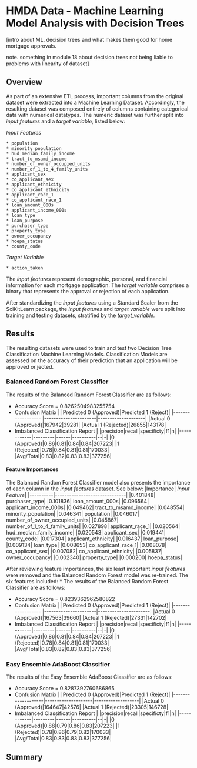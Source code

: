 # HMDA Data - Machine Learning Model Analysis with Decision Trees

[intro about ML, decision trees and what makes them good for home mortgage approvals.

note. something in module 18 about decision trees not being liable to problems with linearity of dataset]

## Overview

As part of an extensive ETL process, important columns from the original dataset were extracted into a Machine Learning Dataset. Accordingly, the resulting dataset was composed entirely of columns containing categorical data with numerical datatypes. The numeric dataset was further split into *input features* and a *target variable*, listed below: 

*Input Features*

    * population
    * minority_population
    * hud_median_family_income
    * tract_to_msamd_income
    * number_of_owner_occupied_units
    * number_of_1_to_4_family_units
    * applicant_sex
    * co_applicant_sex
    * applicant_ethnicity
    * co_applicant_ethnicity
    * applicant_race_1
    * co_applicant_race_1
    * loan_amount_000s
    * applicant_income_000s
    * loan_type
    * loan_purpose
    * purchaser_type
    * property_type
    * owner_occupancy
    * hoepa_status
    * county_code

*Target Variable*

    * action_taken

The *input features* represent demographic, personal, and financial information for each mortgage application. The *target variable* comprises a binary that represents the approval or rejection of each application.

After standardizing the *input features* using a Standard Scaler from the SciKitLearn package, the *input features* and *target variable* were split into training and testing datasets, stratified by the *target_variable.*

## Results

The resulting datasets were used to train and test two Decision Tree Classification Machine Learning Models. Classification Models are assessed on the accuracy of their prediction that an application will be approved or jected. 
### Balanced Random Forest Classifier 

The results of the Balanced Random Forest Classifier are as follows:
* Accuracy Score = 0.8262504983255754
* Confusion Matrix 
    |                   |Predicted 0 (Approved)|Predicted 1 (Reject)|
    |------------------ |----------------------|--------------------|
    |Actual 0 (Approved)|167942|39281|
    |Actual 1 (Rejected)|26855|143178|
* Imbalanced Classification Report
    |            |precision|recall|specificty|f1|n|
    |------------|---------|------|----------|--|-|
    |0 (Approved)|0.86|0.81|0.84|0.84|207223|
    |1 (Rejected)|0.78|0.84|0.81|0.81|170033|
    |Avg/Total|0.83|0.82|0.83|0.83|377256|

#### Feature Importances 

The Balanced Random Forest Classifier model also presents the importance of each column in the *input features* dataset. See below:
|Importance|               *Input Feature*|
|----------|------------------------------|
|0.401848|                  purchaser_type|
|0.101836|                loan_amount_000s|
|0.096564|           applicant_income_000s|
|0.049462|           tract_to_msamd_income|
|0.048554|             minority_population|
|0.046341|                      population|
|0.046017|  number_of_owner_occupied_units|
|0.045867|   number_of_1_to_4_family_units|
|0.027898|                applicant_race_1|
|0.020564|        hud_median_family_income|
|0.020543|                   applicant_sex|
|0.019441|                     county_code|
|0.017304|             applicant_ethnicity|
|0.016437|                    loan_purpose|
|0.009134|                       loan_type|
|0.008653|             co_applicant_race_1|
|0.008078|                co_applicant_sex|
|0.007082|          co_applicant_ethnicity|
|0.005837|                 owner_occupancy|
|0.002340|                   property_type|
|0.000200|                    hoepa_status|

After reviewing feature importances, the six least important *input features* were removed and the Balanced Random Forest model was re-trained. The six features included: 
    *
The results of the Balanced Random Forest Classifier are as follows:
* Accuracy Score = 0.8239362962580822
* Confusion Matrix 
    |                   |Predicted 0 (Approved)|Predicted 1 (Reject)|
    |------------------ |----------------------|----------------------|
    |Actual 0 (Approved)|167563|39660|
    |Actual 1 (Rejected)|27331|142702|
* Imbalanced Classification Report
    |            |precision|recall|specificty|f1|n|
    |------------|---------|------|----------|--|-|
    |0 (Approved)|0.86|0.81|0.84|0.84|207223|
    |1 (Rejected)|0.78|0.84|0.81|0.81|170033|
    |Avg/Total|0.83|0.82|0.83|0.83|377256|

### Easy Ensemble AdaBoost Classifier 

The results of the Easy Ensemble AdaBoost Classifier are as follows:
* Accuracy Score = 0.8287392760686865
* Confusion Matrix 
    |                   |Predicted 0 (Approved)|Predicted 1 (Reject)|
    |-------------------|--------------------|-------------------|
    |Actual 0 (Approved)|164647|42576|
    |Actual 1 (Rejected)|23305|146728|
* Imbalanced Classification Report
    | |precision|recall|specificty|f1|n|
    |------------|---------|------|----------|--|-|
    |0 (Approved)|0.88|0.79|0.86|0.83|207223|
    |1 (Rejected)|0.78|0.86|0.79|0.82|170033|
    |Avg/Total|0.83|0.83|0.83|0.83|377256|

## Summary 
